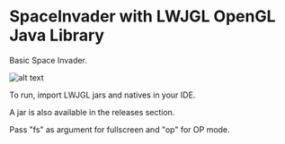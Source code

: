 # SpaceInvader with LWJGL OpenGL Java Library

Basic Space Invader.

![alt text](https://i.ibb.co/myGs6BW/Screenshot-410.png)

To run, import LWJGL jars and natives in your IDE.

A jar is also available in the releases section.

Pass "fs" as argument for fullscreen and "op" for OP mode.

